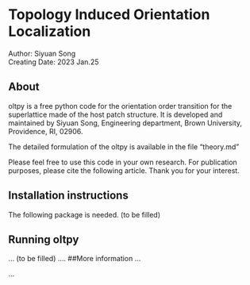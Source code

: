 # Topology Induced Orientation Localization  
Author: Siyuan Song  
Creating Date: 2023 Jan.25
## About
oltpy is a free python code for the orientation order transition for the superlattice made of the host patch structure. It is developed and maintained by Siyuan Song, Engineering department, Brown University, Providence, RI, 02906. 

The detailed formulation of the oltpy is available in the file “theory.md”

Please feel free to use this code in your own research. For publication purposes, please cite the following article.
Thank you for your interest.

## Installation instructions
The following package is needed.
(to be filled)
## Running oltpy
…
(to be filled)
….
##More information
…

…

